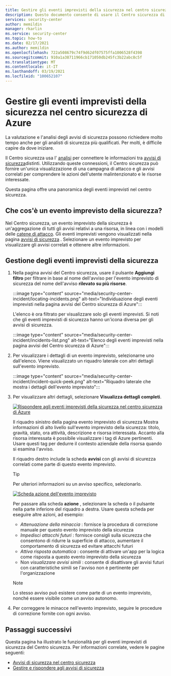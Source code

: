 ```yaml
---
title: Gestire gli eventi imprevisti della sicurezza nel centro sicurezza di Azure | Microsoft Docs
description: Questo documento consente di usare il Centro sicurezza di Azure per gestire gli eventi imprevisti della sicurezza.
services: security-center
author: memildin
manager: rkarlin
ms.service: security-center
ms.topic: how-to
ms.date: 02/17/2021
ms.author: memildin
ms.openlocfilehash: 722a508679c74f9d62df07575ffa1006528f4398
ms.sourcegitcommit: 910a1a38711966cb171050db245fc3b22abc8c5f
ms.translationtype: MT
ms.contentlocale: it-IT
ms.lasthandoff: 03/19/2021
ms.locfileid: "100652107"
---
```

# <a name="manage-security-incidents-in-azure-security-center"></a>Gestire gli eventi imprevisti della sicurezza nel centro sicurezza di Azure

La valutazione e l'analisi degli avvisi di sicurezza possono richiedere molto tempo anche per gli analisti di sicurezza più qualificati. Per molti, è difficile capire da dove iniziare. 

Il Centro sicurezza usa l' [analisi](./security-center-alerts-overview.md) per connettere le informazioni tra [avvisi di sicurezza](security-center-managing-and-responding-alerts.md)distinti. Utilizzando queste connessioni, il Centro sicurezza può fornire un'unica visualizzazione di una campagna di attacco e gli avvisi correlati per comprendere le azioni dell'utente malintenzionato e le risorse interessate.

Questa pagina offre una panoramica degli eventi imprevisti nel centro sicurezza.

## <a name="what-is-a-security-incident"></a>Che cos'è un evento imprevisto della sicurezza?

Nel Centro sicurezza, un evento imprevisto della sicurezza è un'aggregazione di tutti gli avvisi relativi a una risorsa, in linea con i modelli delle [catene di attacco](alerts-reference.md#intentions). Gli eventi imprevisti vengono visualizzati nella pagina [avvisi di sicurezza](security-center-managing-and-responding-alerts.md) . Selezionare un evento imprevisto per visualizzare gli avvisi correlati e ottenere altre informazioni.

## <a name="managing-security-incidents"></a>Gestione degli eventi imprevisti della sicurezza

1. Nella pagina avvisi del Centro sicurezza, usare il pulsante **Aggiungi filtro** per filtrare in base al nome dell'avviso per l'evento imprevisto di sicurezza del nome dell'avviso **rilevato su più risorse**. 

    :::image type="content" source="media/security-center-incident/locating-incidents.png" alt-text="Individuazione degli eventi imprevisti nella pagina avvisi del Centro sicurezza di Azure":::

    L'elenco è ora filtrato per visualizzare solo gli eventi imprevisti. Si noti che gli eventi imprevisti di sicurezza hanno un'icona diversa per gli avvisi di sicurezza.

    :::image type="content" source="media/security-center-incident/incidents-list.png" alt-text="Elenco degli eventi imprevisti nella pagina avvisi del Centro sicurezza di Azure":::

1. Per visualizzare i dettagli di un evento imprevisto, selezionarne uno dall'elenco. Viene visualizzato un riquadro laterale con altri dettagli sull'evento imprevisto.

    :::image type="content" source="media/security-center-incident/incident-quick-peek.png" alt-text="Riquadro laterale che mostra i dettagli dell'evento imprevisto":::

1. Per visualizzare altri dettagli, selezionare **Visualizza dettagli completi**.

    [![Rispondere agli eventi imprevisti della sicurezza nel centro sicurezza di Azure](media/security-center-incident/incident-details.png)](media/security-center-incident/incident-details.png#lightbox)

    Il riquadro sinistro della pagina evento imprevisto di sicurezza Mostra informazioni di alto livello sull'evento imprevisto della sicurezza: titolo, gravità, stato, ora attività, descrizione e risorsa interessata. Accanto alla risorsa interessata è possibile visualizzare i tag di Azure pertinenti. Usare questi tag per dedurre il contesto aziendale della risorsa quando si esamina l'avviso.

    Il riquadro destro include la scheda **avvisi** con gli avvisi di sicurezza correlati come parte di questo evento imprevisto. 

    >[!TIP]
    > Per ulteriori informazioni su un avviso specifico, selezionarlo. 

    [![Scheda azione dell'evento imprevisto](media/security-center-incident/incident-take-action-tab.png)](media/security-center-incident/incident-take-action-tab.png#lightbox)

    Per passare alla scheda **azione** , selezionare la scheda o il pulsante nella parte inferiore del riquadro a destra. Usare questa scheda per eseguire altre azioni, ad esempio:
    - *Attenuazione della minaccia* : fornisce la procedura di correzione manuale per questo evento imprevisto della sicurezza
    - *Impedisci attacchi futuri* : fornisce consigli sulla sicurezza che consentono di ridurre la superficie di attacco, aumentare il comportamento di sicurezza ed evitare attacchi futuri
    - *Attiva risposta automatica* : consente di attivare un'app per la logica come risposta a questo evento imprevisto della sicurezza
    - Non *visualizzare avvisi simili* : consente di disattivare gli avvisi futuri con caratteristiche simili se l'avviso non è pertinente per l'organizzazione 

   > [!NOTE]
   > Lo stesso avviso può esistere come parte di un evento imprevisto, nonché essere visibile come un avviso autonomo.

1. Per correggere le minacce nell'evento imprevisto, seguire le procedure di correzione fornite con ogni avviso.


## <a name="next-steps"></a>Passaggi successivi

Questa pagina ha illustrato le funzionalità per gli eventi imprevisti di sicurezza del Centro sicurezza. Per informazioni correlate, vedere le pagine seguenti:

- [Avvisi di sicurezza nel centro sicurezza](security-center-alerts-overview.md)
- [Gestire e rispondere agli avvisi di sicurezza](security-center-managing-and-responding-alerts.md)